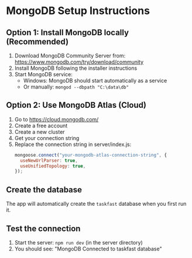 # MongoDB Setup Instructions

## Option 1: Install MongoDB locally (Recommended)

1. Download MongoDB Community Server from: https://www.mongodb.com/try/download/community
2. Install MongoDB following the installer instructions
3. Start MongoDB service:
   - Windows: MongoDB should start automatically as a service
   - Or manually: `mongod --dbpath "C:\data\db"`

## Option 2: Use MongoDB Atlas (Cloud)

1. Go to https://cloud.mongodb.com/
2. Create a free account
3. Create a new cluster
4. Get your connection string
5. Replace the connection string in server/index.js:
   ```javascript
   mongoose.connect("your-mongodb-atlas-connection-string", {
     useNewUrlParser: true,
     useUnifiedTopology: true,
   });
   ```

## Create the database

The app will automatically create the `taskfast` database when you first run it.

## Test the connection

1. Start the server: `npm run dev` (in the server directory)
2. You should see: "MongoDB Connected to taskfast database"
